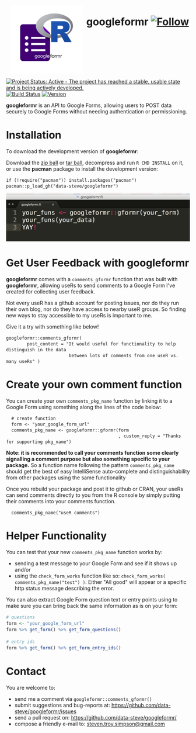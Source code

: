 
<div style="float:left; margin:10px;">
 <img src="inst/googleformr_logo.png" width="200">
</div>

googleformr [![Follow](https://img.shields.io/twitter/follow/data_steve.svg?style=social)](https://twitter.com/intent/follow?screen_name=data_steve)
============


[![Project Status: Active - The project has reached a stable, usable
state and is being actively
developed.](http://www.repostatus.org/badges/0.1.0/active.svg)](http://www.repostatus.org/#active)
[![Build
Status](https://travis-ci.org/data-steve/googleformr.svg?branch=master)](https://travis-ci.org/data-steve/googleformr)
<a href="https://img.shields.io/badge/Version-0.0.4-orange.svg"><img src="https://img.shields.io/badge/Version-0.0.4-orange.svg" alt="Version"/></a>



**googleformr** is an API to Google Forms, allowing users to POST data securely to Google Forms without needing authentication or permissioning.



Installation
============

To download the development version of **googleformr**:

Download the [zip
ball](https://github.com/data-steve/googleformr/zipball/master) or
[tar
ball](https://github.com/data-steve/googleformr/tarball/master),
decompress and run `R CMD INSTALL` on it, or use the **pacman** package
to install the development version:

    if (!require("pacman")) install.packages("pacman")
    pacman::p_load_gh("data-steve/googleformr")


![](inst/googleformr_yay.png)

Get User Feedback with googleformr
============

**googleformr** comes with a `comments_gformr` function that was built with **googleformr**, allowing useRs to send comments to 
a Google Form I've created for collecting user feedback. 

Not every useR has a github account for posting issues, 
nor do they run their own blog, nor do they have access to nearby useR groups. 
So finding new ways to stay accessible to my useRs is important to me. 

Give it a try with something like below!

    googleformr::comments_gformr(
            post_content = "It would useful for functionality to help distinguish in the data
                            between lots of comments from one useR vs. many useRs" )



Create your own comment function
=============


You can create your own `comments_pkg_name` function by linking it to a Google Form using 
something along the lines of the code below: 


      # create function
      form <- "your_google_form_url"
      comments_pkg_name <- googleformr::gformr(form
                                               , custom_reply = "Thanks for supporting pkg_name")
      

**Note: it is recommended to call your  comments function some clearly signalling  a comment purpose but also something specific to your package.**
So a function name following the pattern `comments_pkg_name` should get the best of easy
IntelliSense auto-complete and distinguishability from other packages using the same 
functionality


Once you rebuild your package and post it to github or CRAN, your useRs
can send comments directly to you from the R console by simply 
putting their comments into your comments function.

      comments_pkg_name("useR comments")



Helper Functionality
====================

You can test that your new `comments_pkg_name` function works by:

- sending a test message to your Google Form and see if it shows up and/or
- using the `check_form_works` function like so: `check_form_works( comments_pkg_name("test") )`. Either "All good" will appear or a specific http status message describing the error.


You can also extract Google Form question text or entry points using to make sure you can bring back the same information as is on your form:

```r
# questions
form <- "your_google_form_url"
form %>% get_form() %>% get_form_questions()

# entry ids
form %>% get_form() %>% get_form_entry_ids()
```

Contact
=======

You are welcome to: 
- send me a comment via `googleformr::comments_gformr()`
- submit suggestions and bug-reports at: <https://github.com/data-steve/googleformr/issues> 
- send a pull request on: <https://github.com/data-steve/googleformr/> 
- compose a friendly e-mail to: <steven.troy.simpson@gmail.com>
